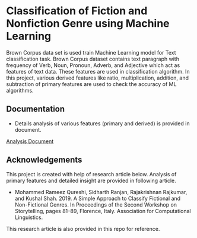 # Classification of Fiction and Nonfiction Genre using Machine Learning

Brown Corpus data set is used train Machine Learning model for Text classification task. Brown Corpus dataset contains text paragraph with frequency of Verb, Noun, Pronoun, Adverb, and Adjective which act as features of text data. These features are used in classification algorithm. In this project, various derived features like ratio, multiplication, addition, and subtraction of primary features are used to check the accuracy of ML algorithms. 

## Documentation

- Details analysis of various features (primary and derived) is provided in document.

[Analysis Document](https://github.com/paliwalpiyush151/ML_Genre_Classification/blob/main/ML_Project_Report.pdf)

## Acknowledgements

This project is created with help of research article below. Analysis of primary features and detailed insight are provided in following article. 

 - Mohammed Rameez Qureshi, Sidharth Ranjan, Rajakrishnan Rajkumar, and Kushal Shah. 2019. A Simple Approach to Classify Fictional and Non-Fictional Genres. In Proceedings of the Second Workshop on Storytelling, pages 81–89, Florence, Italy. Association for Computational Linguistics.

This research article is also provided in this repo for reference. 
